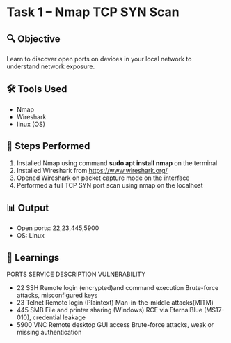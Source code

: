 # Task 1 – Nmap TCP SYN Scan

## 🔍 Objective
Learn to discover open ports on devices in your local network to understand network exposure.

## 🛠 Tools Used
- Nmap
- Wireshark
- linux (OS)

## 🧪 Steps Performed
1. Installed Nmap using command **sudo apt install nmap** on the terminal
2. Installed Wireshark from https://www.wireshark.org/
3. Opened Wireshark on packet capture mode on the interface
4. Performed a full TCP SYN port scan using nmap on the localhost

## 📊 Output
- Open ports: 22,23,445,5900
- OS: Linux

## 🧠 Learnings
   PORTS     SERVICE           DESCRIPTION                                            VULNERABILITY
   
-  22        SSH               Remote login (encrypted)and command execution          Brute-force attacks, misconfigured keys
-  23        Telnet            Remote login (Plaintext)                               Man-in-the-middle attacks(MITM)
-  445       SMB               File and printer sharing (Windows)                     RCE via EternalBlue (MS17-010), credential leakage
-  5900      VNC               Remote desktop GUI access                              Brute-force attacks, weak or missing authentication 
